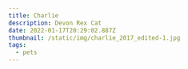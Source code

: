 ```yaml
---
title: Charlie
description: Devon Rex Cat
date: 2022-01-17T20:29:02.887Z
thumbnail: /static/img/charlie_2017_edited-1.jpg
tags:
  - pets
---
```

